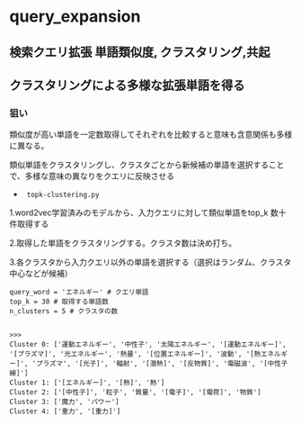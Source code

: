 # query_expansion
検索クエリ拡張  単語類似度, クラスタリング,共起
---


## クラスタリングによる多様な拡張単語を得る

### 狙い

 類似度が高い単語を一定数取得してそれぞれを比較すると意味も含意関係も多様に異なる。
 
 類似単語をクラスタリングし、クラスタごとから新候補の単語を選択することで、多様な意味の異なりをクエリに反映させる


-  ` topk-clustering.py`

1.word2vec学習済みのモデルから、入力クエリに対して類似単語をtop_k 数十件取得する

2.取得した単語をクラスタリングする。クラスタ数は決め打ち。

3.各クラスタから入力クエリ以外の単語を選択する（選択はランダム、クラスタ中心などが候補）

```
query_word = 'エネルギー' # クエリ単語
top_k = 30 # 取得する単語数
n_clusters = 5 # クラスタの数


>>>
Cluster 0: ['運動エネルギー', '中性子', '太陽エネルギー', '[運動エネルギー]', '[プラズマ]', '光エネルギー', '熱量', '[位置エネルギー]', '波動', '[熱エネルギー]', 'プラズマ', '[光子]', '輻射', '[潜熱]', '[反物質]', '電磁波', '[中性子線]']
Cluster 1: ['[エネルギー]', '[熱]', '熱']
Cluster 2: ['[中性子]', '粒子', '質量', '[電子]', '[電荷]', '物質']
Cluster 3: ['魔力', 'パワー']
Cluster 4: ['重力', '[重力]']

```
